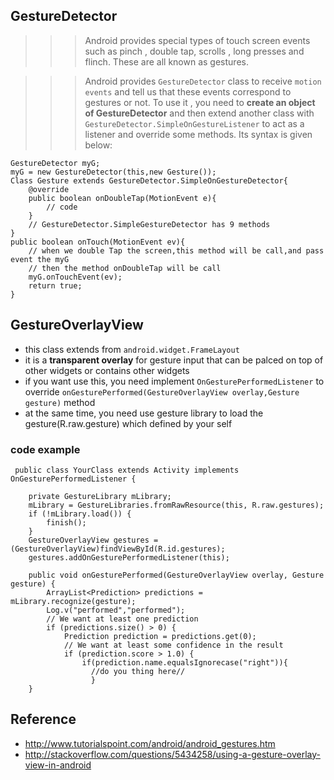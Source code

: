 ## GestureDetector

>>>Android provides special types of touch screen events such as pinch , double tap, scrolls , long presses and flinch. These are all known as gestures.

>>>Android provides `GestureDetector` class to receive `motion events` and tell us that these events correspond to gestures or not. To use it , you need to **create an object of GestureDetector** and then extend another class with `GestureDetector.SimpleOnGestureListener` to act as a listener and override some methods. Its syntax is given below:

    GestureDetector myG;
    myG = new GestureDetector(this,new Gesture());
    Class Gesture extends GestureDetector.SimpleOnGestureDetector{
        @override
        public boolean onDoubleTap(MotionEvent e){
            // code
        }
        // GestureDetector.SimpleGestureDetector has 9 methods
    }
    public boolean onTouch(MotionEvent ev){
        // when we double Tap the screen,this method will be call,and pass event the myG
        // then the method onDoubleTap will be call
        myG.onTouchEvent(ev);
        return true;
    }
    


## GestureOverlayView
 - this class extends from `android.widget.FrameLayout`
 - it is a **transparent overlay** for gesture input that can be palced on top of other widgets or contains other widgets
 - if you want use this, you need implement `OnGesturePerformedListener` to override `onGesturePerformed(GestureOverlayView overlay,Gesture gesture)` method
 - at the same time, you need use gesture library to load the gesture(R.raw.gesture) which defined by your self
 
### code example
    
     public class YourClass extends Activity implements OnGesturePerformedListener {

        private GestureLibrary mLibrary;
        mLibrary = GestureLibraries.fromRawResource(this, R.raw.gestures);
        if (!mLibrary.load()) {
            finish();
        }
        GestureOverlayView gestures =    (GestureOverlayView)findViewById(R.id.gestures);
        gestures.addOnGesturePerformedListener(this);

        public void onGesturePerformed(GestureOverlayView overlay, Gesture gesture) {
            ArrayList<Prediction> predictions = mLibrary.recognize(gesture);
            Log.v("performed","performed");
            // We want at least one prediction
            if (predictions.size() > 0) {
                Prediction prediction = predictions.get(0);
                // We want at least some confidence in the result
                if (prediction.score > 1.0) {
                    if(prediction.name.equalsIgnorecase("right")){
                      //do you thing here//
                      }
        }

## Reference
- http://www.tutorialspoint.com/android/android_gestures.htm
- http://stackoverflow.com/questions/5434258/using-a-gesture-overlay-view-in-android